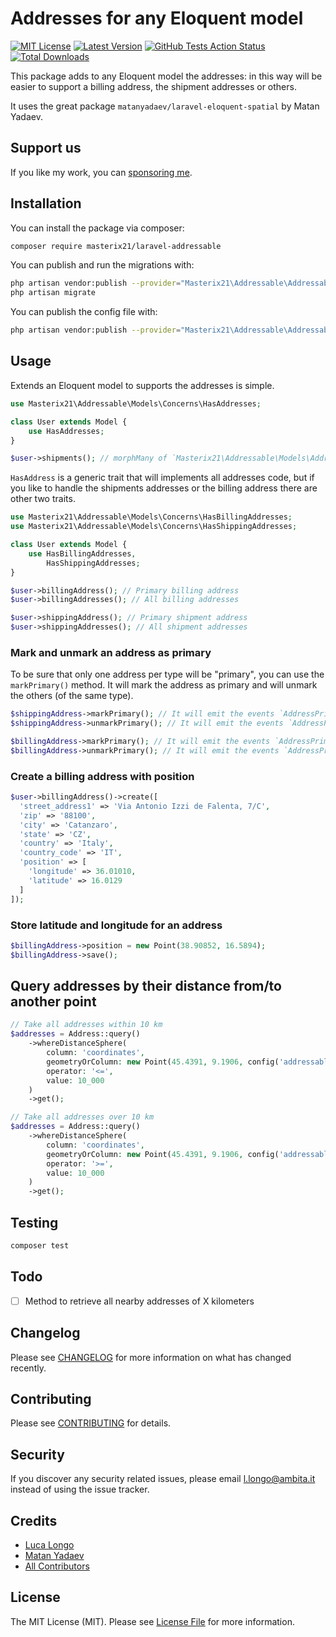 # Addresses for any Eloquent model

[![MIT License](https://img.shields.io/github/license/masterix21/laravel-addressable)](https://img.shields.io/github/license/masterix21/laravel-addressable)
[![Latest Version](https://img.shields.io/github/v/release/masterix21/laravel-addressable)](https://packagist.org/packages/masterix21/laravel-addressable)
[![GitHub Tests Action Status](https://img.shields.io/github/workflow/status/masterix21/laravel-addressable/Tests/master)](https://github.com/masterix21/laravel-addressable/actions?query=workflow%3Arun-tests+branch%3Amaster) 
[![Total Downloads](https://img.shields.io/packagist/dt/masterix21/laravel-addressable.svg)](https://packagist.org/packages/masterix21/laravel-addressable)

This package adds to any Eloquent model the addresses: in this way will be easier to support a billing address, the shipment addresses or others. 

It uses the great package `matanyadaev/laravel-eloquent-spatial` by Matan Yadaev. 

## Support us

If you like my work, you can [sponsoring me](https://github.com/masterix21).

## Installation

You can install the package via composer:

```bash
composer require masterix21/laravel-addressable
```

You can publish and run the migrations with:

```bash
php artisan vendor:publish --provider="Masterix21\Addressable\AddressableServiceProvider" --tag="migrations"
php artisan migrate
```

You can publish the config file with:
```bash
php artisan vendor:publish --provider="Masterix21\Addressable\AddressableServiceProvider" --tag="config"
```

## Usage

Extends an Eloquent model to supports the addresses is simple.
``` php
use Masterix21\Addressable\Models\Concerns\HasAddresses;

class User extends Model {
    use HasAddresses;
}

$user->shipments(); // morphMany of `Masterix21\Addressable\Models\Address` 
```

`HasAddress` is a generic trait that will implements all addresses code, but if you like to handle the shipments addresses or the billing address there are other two traits.

```php
use Masterix21\Addressable\Models\Concerns\HasBillingAddresses;
use Masterix21\Addressable\Models\Concerns\HasShippingAddresses;

class User extends Model {
    use HasBillingAddresses, 
        HasShippingAddresses;
}

$user->billingAddress(); // Primary billing address
$user->billingAddresses(); // All billing addresses

$user->shippingAddress(); // Primary shipment address
$user->shippingAddresses(); // All shipment addresses
```

### Mark and unmark an address as primary
To be sure that only one address per type will be "primary", you can use the `markPrimary()` method. It will mark the address as primary and will unmark the others (of the same type).
```php
$shippingAddress->markPrimary(); // It will emit the events `AddressPrimaryMarked` and `ShippingAddressPrimaryMarked`
$shippingAddress->unmarkPrimary(); // It will emit the events `AddressPrimaryUnmarked` and `ShippingAddressPrimaryUnmarked`

$billingAddress->markPrimary(); // It will emit the events `AddressPrimaryMarked` and `BillingAddressPrimaryMarked`
$billingAddress->unmarkPrimary(); // It will emit the events `AddressPrimaryUnmarked` and `BillingAddressPrimaryUnmarked`
```

### Create a billing address with position
```php
$user->billingAddress()->create([
  'street_address1' => 'Via Antonio Izzi de Falenta, 7/C',
  'zip' => '88100',
  'city' => 'Catanzaro',
  'state' => 'CZ',
  'country' => 'Italy',
  'country_code' => 'IT',
  'position' => [
    'longitude' => 36.01010,
    'latitude' => 16.0129
  ]
]);
```

### Store latitude and longitude for an address
```php
$billingAddress->position = new Point(38.90852, 16.5894); 
$billingAddress->save();
```

## Query addresses by their distance from/to another point
```php
// Take all addresses within 10 km
$addresses = Address::query()
    ->whereDistanceSphere(
        column: 'coordinates',
        geometryOrColumn: new Point(45.4391, 9.1906, config('addressable.srid')),
        operator: '<=',
        value: 10_000
    )
    ->get();

// Take all addresses over 10 km
$addresses = Address::query()
    ->whereDistanceSphere(
        column: 'coordinates',
        geometryOrColumn: new Point(45.4391, 9.1906, config('addressable.srid')),
        operator: '>=',
        value: 10_000
    )
    ->get();
```

## Testing

``` bash
composer test
```

## Todo
- [ ] Method to retrieve all nearby addresses of X kilometers

## Changelog

Please see [CHANGELOG](CHANGELOG.md) for more information on what has changed recently.

## Contributing

Please see [CONTRIBUTING](CONTRIBUTING.md) for details.

## Security

If you discover any security related issues, please email l.longo@ambita.it instead of using the issue tracker.

## Credits

- [Luca Longo](https://github.com/masterix21)
- [Matan Yadaev](https://github.com/MatanYadaev/laravel-eloquent-spatial)
- [All Contributors](../../contributors)

## License

The MIT License (MIT). Please see [License File](LICENSE.md) for more information.
